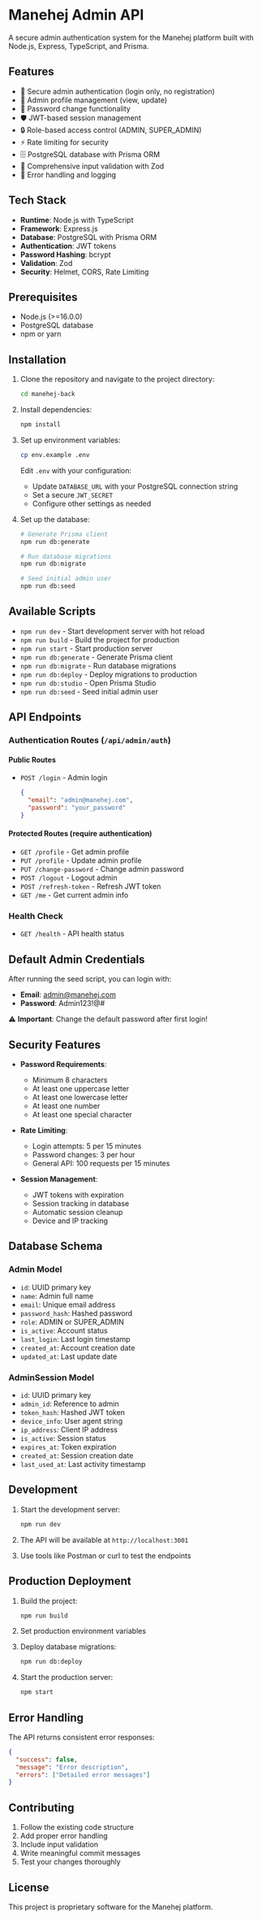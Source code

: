 # Manehej Admin API

A secure admin authentication system for the Manehej platform built with Node.js, Express, TypeScript, and Prisma.

## Features

- 🔐 Secure admin authentication (login only, no registration)
- 👤 Admin profile management (view, update)
- 🔑 Password change functionality
- 🛡️ JWT-based session management
- 🔒 Role-based access control (ADMIN, SUPER_ADMIN)
- ⚡ Rate limiting for security
- 🗄️ PostgreSQL database with Prisma ORM
- 📝 Comprehensive input validation with Zod
- 🚨 Error handling and logging

## Tech Stack

- **Runtime**: Node.js with TypeScript
- **Framework**: Express.js
- **Database**: PostgreSQL with Prisma ORM
- **Authentication**: JWT tokens
- **Password Hashing**: bcrypt
- **Validation**: Zod
- **Security**: Helmet, CORS, Rate Limiting

## Prerequisites

- Node.js (>=16.0.0)
- PostgreSQL database
- npm or yarn

## Installation

1. Clone the repository and navigate to the project directory:

   ```bash
   cd manehej-back
   ```

2. Install dependencies:

   ```bash
   npm install
   ```

3. Set up environment variables:

   ```bash
   cp env.example .env
   ```

   Edit `.env` with your configuration:
   - Update `DATABASE_URL` with your PostgreSQL connection string
   - Set a secure `JWT_SECRET`
   - Configure other settings as needed

4. Set up the database:

   ```bash
   # Generate Prisma client
   npm run db:generate

   # Run database migrations
   npm run db:migrate

   # Seed initial admin user
   npm run db:seed
   ```

## Available Scripts

- `npm run dev` - Start development server with hot reload
- `npm run build` - Build the project for production
- `npm run start` - Start production server
- `npm run db:generate` - Generate Prisma client
- `npm run db:migrate` - Run database migrations
- `npm run db:deploy` - Deploy migrations to production
- `npm run db:studio` - Open Prisma Studio
- `npm run db:seed` - Seed initial admin user

## API Endpoints

### Authentication Routes (`/api/admin/auth`)

#### Public Routes

- `POST /login` - Admin login
  ```json
  {
    "email": "admin@manehej.com",
    "password": "your_password"
  }
  ```

#### Protected Routes (require authentication)

- `GET /profile` - Get admin profile
- `PUT /profile` - Update admin profile
- `PUT /change-password` - Change admin password
- `POST /logout` - Logout admin
- `POST /refresh-token` - Refresh JWT token
- `GET /me` - Get current admin info

### Health Check

- `GET /health` - API health status

## Default Admin Credentials

After running the seed script, you can login with:

- **Email**: admin@manehej.com
- **Password**: Admin123!@#

⚠️ **Important**: Change the default password after first login!

## Security Features

- **Password Requirements**:
  - Minimum 8 characters
  - At least one uppercase letter
  - At least one lowercase letter
  - At least one number
  - At least one special character

- **Rate Limiting**:
  - Login attempts: 5 per 15 minutes
  - Password changes: 3 per hour
  - General API: 100 requests per 15 minutes

- **Session Management**:
  - JWT tokens with expiration
  - Session tracking in database
  - Automatic session cleanup
  - Device and IP tracking

## Database Schema

### Admin Model

- `id`: UUID primary key
- `name`: Admin full name
- `email`: Unique email address
- `password_hash`: Hashed password
- `role`: ADMIN or SUPER_ADMIN
- `is_active`: Account status
- `last_login`: Last login timestamp
- `created_at`: Account creation date
- `updated_at`: Last update date

### AdminSession Model

- `id`: UUID primary key
- `admin_id`: Reference to admin
- `token_hash`: Hashed JWT token
- `device_info`: User agent string
- `ip_address`: Client IP address
- `is_active`: Session status
- `expires_at`: Token expiration
- `created_at`: Session creation date
- `last_used_at`: Last activity timestamp

## Development

1. Start the development server:

   ```bash
   npm run dev
   ```

2. The API will be available at `http://localhost:3001`

3. Use tools like Postman or curl to test the endpoints

## Production Deployment

1. Build the project:

   ```bash
   npm run build
   ```

2. Set production environment variables

3. Deploy database migrations:

   ```bash
   npm run db:deploy
   ```

4. Start the production server:
   ```bash
   npm start
   ```

## Error Handling

The API returns consistent error responses:

```json
{
  "success": false,
  "message": "Error description",
  "errors": ["Detailed error messages"]
}
```

## Contributing

1. Follow the existing code structure
2. Add proper error handling
3. Include input validation
4. Write meaningful commit messages
5. Test your changes thoroughly

## License

This project is proprietary software for the Manehej platform.
